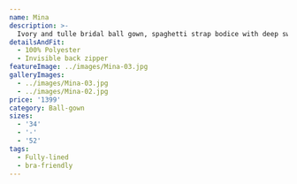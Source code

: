 ```yaml
---
name: Mina
description: >-
  Ivory and tulle bridal ball gown, spaghetti strap bodice with deep sweetheart neckline, ivory net side cut out, cascading banded tulle skirt. Also shown with center front neckline raised.
detailsAndFit:
  - 100% Polyester
  - Invisible back zipper
featureImage: ../images/Mina-03.jpg
galleryImages:
  - ../images/Mina-03.jpg
  - ../images/Mina-02.jpg
price: '1399'
category: Ball-gown
sizes:
  - '34'
  - '-'
  - '52'
tags:
  - Fully-lined
  - bra-friendly
---
```


